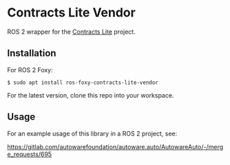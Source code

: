 # Contracts Lite Vendor

ROS 2 wrapper for the [Contracts Lite](https://github.com/ros-safety/contracts_lite) project.

## Installation

For ROS 2 Foxy:

```console
$ sudo apt install ros-foxy-contracts-lite-vendor
```

For the latest version, clone this repo into your workspace.

## Usage

For an example usage of this library in a ROS 2 project, see:

https://gitlab.com/autowarefoundation/autoware.auto/AutowareAuto/-/merge_requests/695

